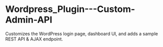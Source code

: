 # Wordpress_Plugin---Custom-Admin-API
Customizes the WordPress login page, dashboard UI, and adds a sample REST API &amp; AJAX endpoint.
